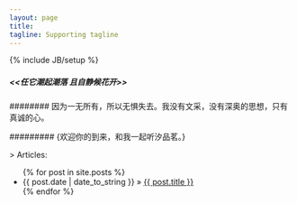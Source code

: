 ```yaml
---
layout: page
title: 
tagline: Supporting tagline
---
```

{% include JB/setup %}

##### <<任它潮起潮落 且自静候花开>>	



######## 因为一无所有，所以无惧失去。我没有文采，没有深奥的思想，只有真诚的心。

	
	
     
    
######### {欢迎你的到来，和我一起听汐品茗。}

			
			


\> Articles:

<ul class="posts">
  {% for post in site.posts %}
    <li><span>{{ post.date | date_to_string }}</span> &raquo; <a href="{{ BASE_PATH }}{{ post.url }}">{{ post.title }}</a></li>
  {% endfor %}
</ul>
